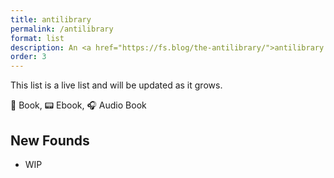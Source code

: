 ```yaml
---
title: antilibrary
permalink: /antilibrary
format: list
description: An <a href="https://fs.blog/the-antilibrary/">antilibrary </a> usually includes unread books we own.
order: 3
---
```


This list is a live list and will be updated as it grows.

📖 Book, 📟 Ebook, 🎧 Audio Book

## New Founds
- WIP
